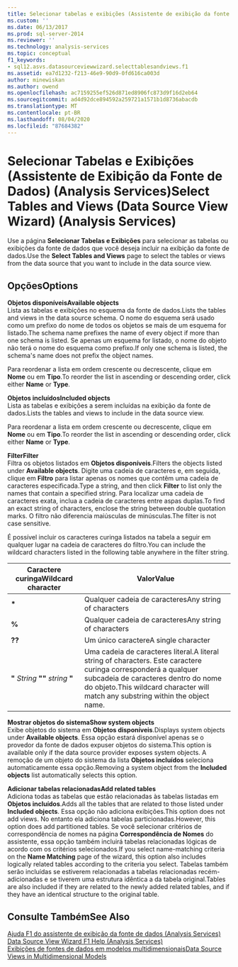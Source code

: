 ```yaml
---
title: Selecionar tabelas e exibições (Assistente de exibição da fonte de dados) (Analysis Services) | Microsoft Docs
ms.custom: ''
ms.date: 06/13/2017
ms.prod: sql-server-2014
ms.reviewer: ''
ms.technology: analysis-services
ms.topic: conceptual
f1_keywords:
- sql12.asvs.datasourceviewwizard.selecttablesandviews.f1
ms.assetid: ea7d1232-f213-46e9-90d9-0fd616ca003d
author: minewiskan
ms.author: owend
ms.openlocfilehash: ac7159255ef526d871ed8906fc873d9f16d2eb64
ms.sourcegitcommit: ad4d92dce894592a259721a1571b1d8736abacdb
ms.translationtype: MT
ms.contentlocale: pt-BR
ms.lasthandoff: 08/04/2020
ms.locfileid: "87684382"
---
```

# <a name="select-tables-and-views-data-source-view-wizard-analysis-services"></a><span data-ttu-id="ceb61-102">Selecionar Tabelas e Exibições (Assistente de Exibição da Fonte de Dados) (Analysis Services)</span><span class="sxs-lookup"><span data-stu-id="ceb61-102">Select Tables and Views (Data Source View Wizard) (Analysis Services)</span></span>
  <span data-ttu-id="ceb61-103">Use a página **Selecionar Tabelas e Exibições** para selecionar as tabelas ou exibições da fonte de dados que você deseja incluir na exibição da fonte de dados.</span><span class="sxs-lookup"><span data-stu-id="ceb61-103">Use the **Select Tables and Views** page to select the tables or views from the data source that you want to include in the data source view.</span></span>  
  
## <a name="options"></a><span data-ttu-id="ceb61-104">Opções</span><span class="sxs-lookup"><span data-stu-id="ceb61-104">Options</span></span>  
 <span data-ttu-id="ceb61-105">**Objetos disponíveis**</span><span class="sxs-lookup"><span data-stu-id="ceb61-105">**Available objects**</span></span>  
 <span data-ttu-id="ceb61-106">Lista as tabelas e exibições no esquema da fonte de dados.</span><span class="sxs-lookup"><span data-stu-id="ceb61-106">Lists the tables and views in the data source schema.</span></span> <span data-ttu-id="ceb61-107">O nome do esquema será usado como um prefixo do nome de todos os objetos se mais de um esquema for listado.</span><span class="sxs-lookup"><span data-stu-id="ceb61-107">The schema name prefixes the name of every object if more than one schema is listed.</span></span> <span data-ttu-id="ceb61-108">Se apenas um esquema for listado, o nome do objeto não terá o nome do esquema como prefixo.</span><span class="sxs-lookup"><span data-stu-id="ceb61-108">If only one schema is listed, the schema's name does not prefix the object names.</span></span>  
  
 <span data-ttu-id="ceb61-109">Para reordenar a lista em ordem crescente ou decrescente, clique em **Nome** ou em **Tipo**.</span><span class="sxs-lookup"><span data-stu-id="ceb61-109">To reorder the list in ascending or descending order, click either **Name** or **Type**.</span></span>  
  
 <span data-ttu-id="ceb61-110">**Objetos incluídos**</span><span class="sxs-lookup"><span data-stu-id="ceb61-110">**Included objects**</span></span>  
 <span data-ttu-id="ceb61-111">Lista as tabelas e exibições a serem incluídas na exibição da fonte de dados.</span><span class="sxs-lookup"><span data-stu-id="ceb61-111">Lists the tables and views to include in the data source view.</span></span>  
  
 <span data-ttu-id="ceb61-112">Para reordenar a lista em ordem crescente ou decrescente, clique em **Nome** ou em **Tipo**.</span><span class="sxs-lookup"><span data-stu-id="ceb61-112">To reorder the list in ascending or descending order, click either **Name** or **Type**.</span></span>  
  
 <span data-ttu-id="ceb61-113">**Filter**</span><span class="sxs-lookup"><span data-stu-id="ceb61-113">**Filter**</span></span>  
 <span data-ttu-id="ceb61-114">Filtra os objetos listados em **Objetos disponíveis**.</span><span class="sxs-lookup"><span data-stu-id="ceb61-114">Filters the objects listed under **Available objects**.</span></span> <span data-ttu-id="ceb61-115">Digite uma cadeia de caracteres e, em seguida, clique em **Filtro** para listar apenas os nomes que contêm uma cadeia de caracteres especificada.</span><span class="sxs-lookup"><span data-stu-id="ceb61-115">Type a string, and then click **Filter** to list only the names that contain a specified string.</span></span> <span data-ttu-id="ceb61-116">Para localizar uma cadeia de caracteres exata, inclua a cadeia de caracteres entre aspas duplas.</span><span class="sxs-lookup"><span data-stu-id="ceb61-116">To find an exact string of characters, enclose the string between double quotation marks.</span></span> <span data-ttu-id="ceb61-117">O filtro não diferencia maiúsculas de minúsculas.</span><span class="sxs-lookup"><span data-stu-id="ceb61-117">The filter is not case sensitive.</span></span>  
  
 <span data-ttu-id="ceb61-118">É possível incluir os caracteres curinga listados na tabela a seguir em qualquer lugar na cadeia de caracteres do filtro.</span><span class="sxs-lookup"><span data-stu-id="ceb61-118">You can include the wildcard characters listed in the following table anywhere in the filter string.</span></span>  
  
|<span data-ttu-id="ceb61-119">Caractere curinga</span><span class="sxs-lookup"><span data-stu-id="ceb61-119">Wildcard character</span></span>|<span data-ttu-id="ceb61-120">Valor</span><span class="sxs-lookup"><span data-stu-id="ceb61-120">Value</span></span>|  
|------------------------|-----------|  
|**\***|<span data-ttu-id="ceb61-121">Qualquer cadeia de caracteres</span><span class="sxs-lookup"><span data-stu-id="ceb61-121">Any string of characters</span></span>|  
|**%**|<span data-ttu-id="ceb61-122">Qualquer cadeia de caracteres</span><span class="sxs-lookup"><span data-stu-id="ceb61-122">Any string of characters</span></span>|  
|<span data-ttu-id="ceb61-123">**?**</span><span class="sxs-lookup"><span data-stu-id="ceb61-123">**?**</span></span>|<span data-ttu-id="ceb61-124">Um único caractere</span><span class="sxs-lookup"><span data-stu-id="ceb61-124">A single character</span></span>|  
|<span data-ttu-id="ceb61-125">**"** *String* **"**</span><span class="sxs-lookup"><span data-stu-id="ceb61-125">**"** *string* **"**</span></span>|<span data-ttu-id="ceb61-126">Uma cadeia de caracteres literal.</span><span class="sxs-lookup"><span data-stu-id="ceb61-126">A literal string of characters.</span></span> <span data-ttu-id="ceb61-127">Este caractere curinga corresponderá a qualquer subcadeia de caracteres dentro do nome do objeto.</span><span class="sxs-lookup"><span data-stu-id="ceb61-127">This wildcard character will match any substring within the object name.</span></span>|  
  
 <span data-ttu-id="ceb61-128">**Mostrar objetos do sistema**</span><span class="sxs-lookup"><span data-stu-id="ceb61-128">**Show system objects**</span></span>  
 <span data-ttu-id="ceb61-129">Exibe objetos do sistema em **Objetos disponíveis**.</span><span class="sxs-lookup"><span data-stu-id="ceb61-129">Displays system objects under **Available objects**.</span></span> <span data-ttu-id="ceb61-130">Essa opção estará disponível apenas se o provedor da fonte de dados expuser objetos do sistema.</span><span class="sxs-lookup"><span data-stu-id="ceb61-130">This option is available only if the data source provider exposes system objects.</span></span> <span data-ttu-id="ceb61-131">A remoção de um objeto do sistema da lista **Objetos incluídos** seleciona automaticamente essa opção.</span><span class="sxs-lookup"><span data-stu-id="ceb61-131">Removing a system object from the **Included objects** list automatically selects this option.</span></span>  
  
 <span data-ttu-id="ceb61-132">**Adicionar tabelas relacionadas**</span><span class="sxs-lookup"><span data-stu-id="ceb61-132">**Add related tables**</span></span>  
 <span data-ttu-id="ceb61-133">Adiciona todas as tabelas que estão relacionadas às tabelas listadas em **Objetos incluídos**.</span><span class="sxs-lookup"><span data-stu-id="ceb61-133">Adds all the tables that are related to those listed under **Included objects**.</span></span> <span data-ttu-id="ceb61-134">Essa opção não adiciona exibições.</span><span class="sxs-lookup"><span data-stu-id="ceb61-134">This option does not add views.</span></span> <span data-ttu-id="ceb61-135">No entanto ela adiciona tabelas particionadas.</span><span class="sxs-lookup"><span data-stu-id="ceb61-135">However, this option does add partitioned tables.</span></span> <span data-ttu-id="ceb61-136">Se você selecionar critérios de correspondência de nomes na página **Correspondência de Nomes** do assistente, essa opção também incluirá tabelas relacionadas lógicas de acordo com os critérios selecionados.</span><span class="sxs-lookup"><span data-stu-id="ceb61-136">If you select name-matching criteria on the **Name Matching** page of the wizard, this option also includes logically related tables according to the criteria you select.</span></span> <span data-ttu-id="ceb61-137">Tabelas também serão incluídas se estiverem relacionadas a tabelas relacionadas recém-adicionadas e se tiverem uma estrutura idêntica a da tabela original.</span><span class="sxs-lookup"><span data-stu-id="ceb61-137">Tables are also included if they are related to the newly added related tables, and if they have an identical structure to the original table.</span></span>  
  
## <a name="see-also"></a><span data-ttu-id="ceb61-138">Consulte Também</span><span class="sxs-lookup"><span data-stu-id="ceb61-138">See Also</span></span>  
 <span data-ttu-id="ceb61-139">[Ajuda F1 do assistente de exibição da fonte de dados &#40;Analysis Services&#41;](data-source-view-wizard-f1-help-analysis-services.md) </span><span class="sxs-lookup"><span data-stu-id="ceb61-139">[Data Source View Wizard F1 Help &#40;Analysis Services&#41;](data-source-view-wizard-f1-help-analysis-services.md) </span></span>  
 [<span data-ttu-id="ceb61-140">Exibições de fontes de dados em modelos multidimensionais</span><span class="sxs-lookup"><span data-stu-id="ceb61-140">Data Source Views in Multidimensional Models</span></span>](multidimensional-models/data-source-views-in-multidimensional-models.md)  
  
  
